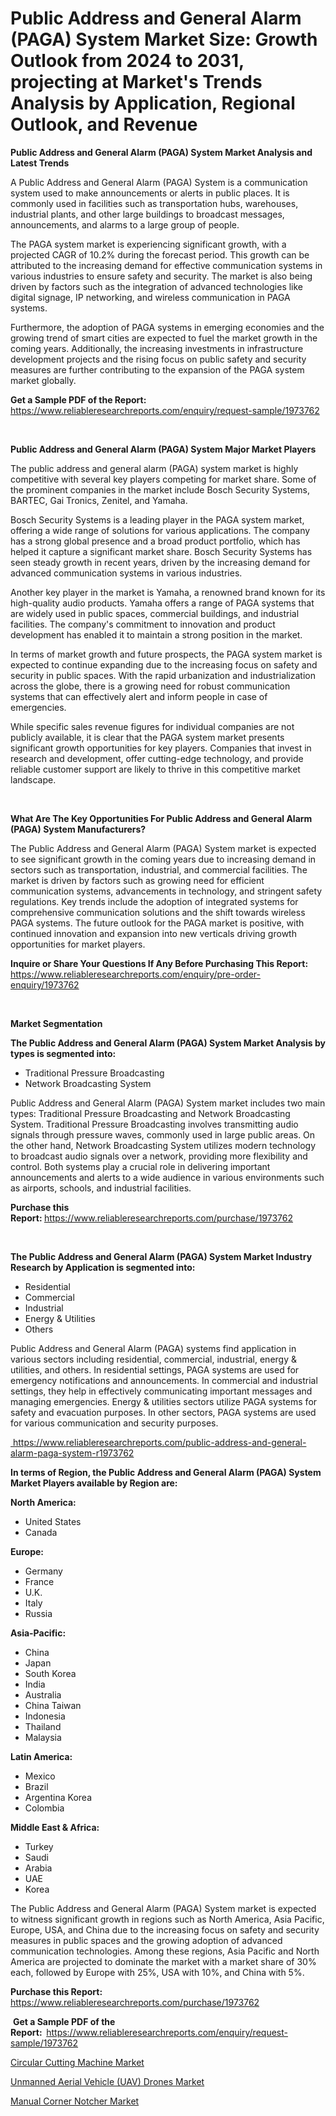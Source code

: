 <p><h1>Public Address and General Alarm (PAGA) System Market Size: Growth Outlook from 2024 to 2031, projecting at Market's Trends Analysis by Application, Regional Outlook, and Revenue</h1></p><p><strong>Public Address and General Alarm (PAGA) System Market Analysis and Latest Trends</strong></p>
<p><p>A Public Address and General Alarm (PAGA) System is a communication system used to make announcements or alerts in public places. It is commonly used in facilities such as transportation hubs, warehouses, industrial plants, and other large buildings to broadcast messages, announcements, and alarms to a large group of people.</p><p>The PAGA system market is experiencing significant growth, with a projected CAGR of 10.2% during the forecast period. This growth can be attributed to the increasing demand for effective communication systems in various industries to ensure safety and security. The market is also being driven by factors such as the integration of advanced technologies like digital signage, IP networking, and wireless communication in PAGA systems.</p><p>Furthermore, the adoption of PAGA systems in emerging economies and the growing trend of smart cities are expected to fuel the market growth in the coming years. Additionally, the increasing investments in infrastructure development projects and the rising focus on public safety and security measures are further contributing to the expansion of the PAGA system market globally.</p></p>
<p><strong>Get a Sample PDF of the Report:&nbsp;</strong> <a href="https://www.reliableresearchreports.com/enquiry/request-sample/1973762">https://www.reliableresearchreports.com/enquiry/request-sample/1973762</a></p>
<p>&nbsp;</p>
<p><strong>Public Address and General Alarm (PAGA) System Major Market Players</strong></p>
<p><p>The public address and general alarm (PAGA) system market is highly competitive with several key players competing for market share. Some of the prominent companies in the market include Bosch Security Systems, BARTEC, Gai Tronics, Zenitel, and Yamaha.</p><p>Bosch Security Systems is a leading player in the PAGA system market, offering a wide range of solutions for various applications. The company has a strong global presence and a broad product portfolio, which has helped it capture a significant market share. Bosch Security Systems has seen steady growth in recent years, driven by the increasing demand for advanced communication systems in various industries.</p><p>Another key player in the market is Yamaha, a renowned brand known for its high-quality audio products. Yamaha offers a range of PAGA systems that are widely used in public spaces, commercial buildings, and industrial facilities. The company's commitment to innovation and product development has enabled it to maintain a strong position in the market.</p><p>In terms of market growth and future prospects, the PAGA system market is expected to continue expanding due to the increasing focus on safety and security in public spaces. With the rapid urbanization and industrialization across the globe, there is a growing need for robust communication systems that can effectively alert and inform people in case of emergencies.</p><p>While specific sales revenue figures for individual companies are not publicly available, it is clear that the PAGA system market presents significant growth opportunities for key players. Companies that invest in research and development, offer cutting-edge technology, and provide reliable customer support are likely to thrive in this competitive market landscape.</p></p>
<p>&nbsp;</p>
<p><strong>What Are The Key Opportunities For Public Address and General Alarm (PAGA) System Manufacturers?</strong></p>
<p><p>The Public Address and General Alarm (PAGA) System market is expected to see significant growth in the coming years due to increasing demand in sectors such as transportation, industrial, and commercial facilities. The market is driven by factors such as growing need for efficient communication systems, advancements in technology, and stringent safety regulations. Key trends include the adoption of integrated systems for comprehensive communication solutions and the shift towards wireless PAGA systems. The future outlook for the PAGA market is positive, with continued innovation and expansion into new verticals driving growth opportunities for market players.</p></p>
<p><strong>Inquire or Share Your Questions If Any Before Purchasing This Report:</strong> <a href="https://www.reliableresearchreports.com/enquiry/pre-order-enquiry/1973762">https://www.reliableresearchreports.com/enquiry/pre-order-enquiry/1973762</a></p>
<p>&nbsp;</p>
<p><strong>Market Segmentation</strong></p>
<p><strong>The Public Address and General Alarm (PAGA) System Market Analysis by types is segmented into:</strong></p>
<p><ul><li>Traditional Pressure Broadcasting</li><li>Network Broadcasting System</li></ul></p>
<p><p>Public Address and General Alarm (PAGA) System market includes two main types: Traditional Pressure Broadcasting and Network Broadcasting System. Traditional Pressure Broadcasting involves transmitting audio signals through pressure waves, commonly used in large public areas. On the other hand, Network Broadcasting System utilizes modern technology to broadcast audio signals over a network, providing more flexibility and control. Both systems play a crucial role in delivering important announcements and alerts to a wide audience in various environments such as airports, schools, and industrial facilities.</p></p>
<p><strong>Purchase this Report:&nbsp;</strong><a href="https://www.reliableresearchreports.com/purchase/1973762">https://www.reliableresearchreports.com/purchase/1973762</a></p>
<p>&nbsp;</p>
<p><strong>The Public Address and General Alarm (PAGA) System Market Industry Research by Application is segmented into:</strong></p>
<p><ul><li>Residential</li><li>Commercial</li><li>Industrial</li><li>Energy & Utilities</li><li>Others</li></ul></p>
<p><p>Public Address and General Alarm (PAGA) systems find application in various sectors including residential, commercial, industrial, energy & utilities, and others. In residential settings, PAGA systems are used for emergency notifications and announcements. In commercial and industrial settings, they help in effectively communicating important messages and managing emergencies. Energy & utilities sectors utilize PAGA systems for safety and evacuation purposes. In other sectors, PAGA systems are used for various communication and security purposes.</p></p>
<p><a href="https://www.reliableresearchreports.com/public-address-and-general-alarm-paga-system-r1973762">&nbsp;https://www.reliableresearchreports.com/public-address-and-general-alarm-paga-system-r1973762</a></p>
<p><strong>In terms of Region, the Public Address and General Alarm (PAGA) System Market Players available by Region are:</strong></p>
<p>
    <p> <strong> North America: </strong>
        <ul>
            <li>United States</li>
            <li>Canada</li>
        </ul>
        </p> 
    <p> <strong> Europe: </strong>
        <ul>
            <li>Germany</li>
            <li>France</li>
            <li>U.K.</li>
            <li>Italy</li>
            <li>Russia</li>
        </ul>
        </p> 
    <p> <strong> Asia-Pacific: </strong>
        <ul>
            <li>China</li>
            <li>Japan</li>
            <li>South Korea</li>
            <li>India</li>
            <li>Australia</li>
            <li>China Taiwan</li>
            <li>Indonesia</li>
            <li>Thailand</li>
            <li>Malaysia</li>
        </ul>
        </p> 
    <p> <strong> Latin America: </strong>
        <ul>
            <li>Mexico</li>
            <li>Brazil</li>
            <li>Argentina Korea</li>
            <li>Colombia</li>
        </ul>
        </p> 
    <p> <strong> Middle East & Africa: </strong>
        <ul>
            <li>Turkey</li>
            <li>Saudi</li>
            <li>Arabia</li>
            <li>UAE</li>
            <li>Korea</li>
        </ul>
    </p>
    </p>
<p><p>The Public Address and General Alarm (PAGA) System market is expected to witness significant growth in regions such as North America, Asia Pacific, Europe, USA, and China due to the increasing focus on safety and security measures in public spaces and the growing adoption of advanced communication technologies. Among these regions, Asia Pacific and North America are projected to dominate the market with a market share of 30% each, followed by Europe with 25%, USA with 10%, and China with 5%.</p></p>
<p><strong>Purchase this Report: </strong><a href="https://www.reliableresearchreports.com/purchase/1973762">https://www.reliableresearchreports.com/purchase/1973762</a></p>
<p>&nbsp;<strong>Get a Sample PDF of the Report:&nbsp;&nbsp;</strong><a href="https://www.reliableresearchreports.com/enquiry/request-sample/1973762">https://www.reliableresearchreports.com/enquiry/request-sample/1973762</a></p>
<p><strong></strong></p>
<p><p><a href="https://view.publitas.com/reportprime-1/circular-cutting-machine-market-size-reveals-the-best-marketing-channels-in-global-industry/">Circular Cutting Machine Market</a></p><p><a href="https://github.com/dimitrishawkinswaynenp91rgz/Market-Research-Report-List-2/blob/main/unmanned-aerial-vehicle-uav-drones-market.md">Unmanned Aerial Vehicle (UAV) Drones Market</a></p><p><a href="https://view.publitas.com/reportprime-1/manual-corner-notcher-market-exploring-market-share-market-trends-and-future-growth/">Manual Corner Notcher Market</a></p></p>